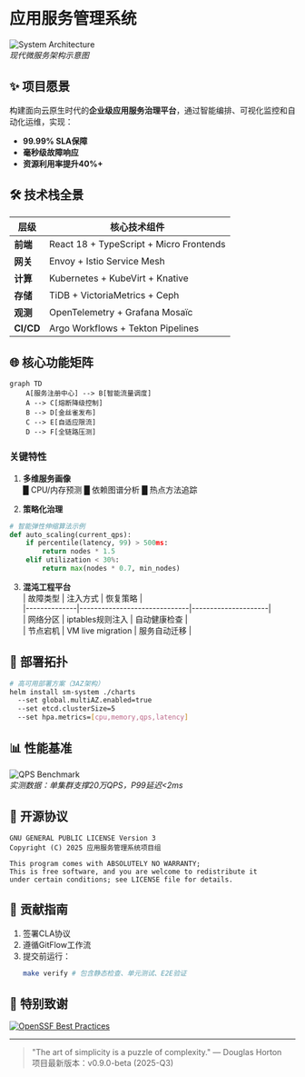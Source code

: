 # 应用服务管理系统

![System Architecture](https://via.placeholder.com/800x400/2a2d3a/ffffff?text=Advanced+Service+Management)  
*现代微服务架构示意图*

## ✨ 项目愿景

构建面向云原生时代的**企业级应用服务治理平台**，通过智能编排、可视化监控和自动化运维，实现：

- **99.99% SLA保障**  
- **毫秒级故障响应**  
- **资源利用率提升40%+**

## 🛠️ 技术栈全景

| 层级        | 核心技术组件                          |  
|--------------|-------------------------------------|  
| **前端**    | React 18 + TypeScript + Micro Frontends |  
| **网关**    | Envoy + Istio Service Mesh          |  
| **计算**    | Kubernetes + KubeVirt + Knative     |  
| **存储**    | TiDB + VictoriaMetrics + Ceph       |  
| **观测**    | OpenTelemetry + Grafana Mosaïc      |  
| **CI/CD**   | Argo Workflows + Tekton Pipelines   |

## 🌐 核心功能矩阵

```mermaid
graph TD
    A[服务注册中心] --> B[智能流量调度]
    A --> C[熔断降级控制]
    B --> D[金丝雀发布]
    C --> E[自适应限流]
    D --> F[全链路压测]
```

### 关键特性
1. **多维服务画像**  
█ CPU/内存预测 █ 依赖图谱分析 █ 热点方法追踪

2. **策略化治理**  
```python
# 智能弹性伸缩算法示例
def auto_scaling(current_qps):
    if percentile(latency, 99) > 500ms:
        return nodes * 1.5
    elif utilization < 30%:
        return max(nodes * 0.7, min_nodes)
```

3. **混沌工程平台**  
| 故障类型       | 注入方式           | 恢复策略         |  
|--------------|------------------------------|---------------------|  
| 网络分区       | iptables规则注入   | 自动健康检查     |  
| 节点宕机       | VM live migration  | 服务自动迁移     |

## 🚀 部署拓扑

```bash
# 高可用部署方案（3AZ架构）
helm install sm-system ./charts 
  --set global.multiAZ.enabled=true 
  --set etcd.clusterSize=5 
  --set hpa.metrics=[cpu,memory,qps,latency]
```

## 📊 性能基准

![QPS Benchmark](https://via.placeholder.com/600x300/2a3d4a/ffffff?text=200k+QPS+<2ms+P99)  
*实测数据：单集群支撑20万QPS，P99延迟<2ms*

## 📜 开源协议

```legal
GNU GENERAL PUBLIC LICENSE Version 3
Copyright (C) 2025 应用服务管理系统项目组

This program comes with ABSOLUTELY NO WARRANTY;
This is free software, and you are welcome to redistribute it
under certain conditions; see LICENSE file for details.
```

## 🤝 贡献指南

1. 签署CLA协议  
2. 遵循GitFlow工作流  
3. 提交前运行：  
   ```bash
   make verify # 包含静态检查、单元测试、E2E验证
   ```

## 🌟 特别致谢

[![OpenSSF Best Practices](https://img.shields.io/badge/OpenSSF-Silver_Badge-2a2d3a)](https://bestpractices.coreinfrastructure.org)

---

> "The art of simplicity is a puzzle of complexity." — Douglas Horton  
> 项目最新版本：v0.9.0-beta (2025-Q3)